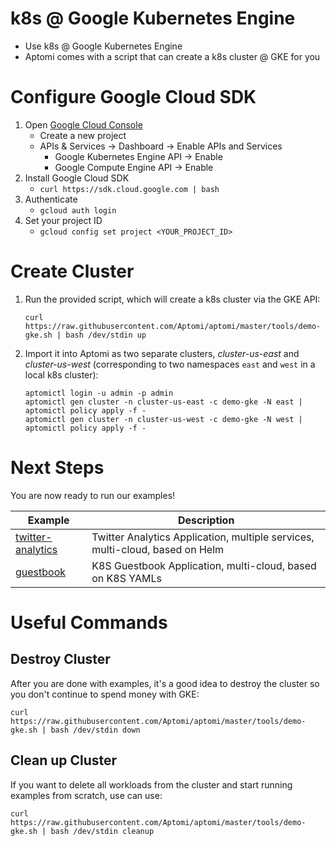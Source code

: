 # k8s @ Google Kubernetes Engine
* Use k8s @ Google Kubernetes Engine
* Aptomi comes with a script that can create a k8s cluster @ GKE for you

# Configure Google Cloud SDK
1. Open [Google Cloud Console](https://console.cloud.google.com/)
    * Create a new project
    * APIs & Services -> Dashboard -> Enable APIs and Services
        * Google Kubernetes Engine API -> Enable
        * Google Compute Engine API -> Enable
1. Install Google Cloud SDK
    * ```curl https://sdk.cloud.google.com | bash```
1. Authenticate
    * ```gcloud auth login```
1. Set your project ID
    * ```gcloud config set project <YOUR_PROJECT_ID>```
    
# Create Cluster
1. Run the provided script, which will create a k8s cluster via the GKE API:
    ```
    curl https://raw.githubusercontent.com/Aptomi/aptomi/master/tools/demo-gke.sh | bash /dev/stdin up
    ```
      
2. Import it into Aptomi as two separate clusters, *cluster-us-east* and *cluster-us-west* (corresponding to two namespaces `east` and `west` in a local k8s cluster):
    ```
    aptomictl login -u admin -p admin
    aptomictl gen cluster -n cluster-us-east -c demo-gke -N east | aptomictl policy apply -f -
    aptomictl gen cluster -n cluster-us-west -c demo-gke -N west | aptomictl policy apply -f -
    ```

# Next Steps
You are now ready to run our examples!

Example    | Description
-----------|------------
[twitter-analytics](../examples/twitter-analytics) | Twitter Analytics Application, multiple services, multi-cloud, based on Helm
[guestbook](../examples/guestbook) | K8S Guestbook Application, multi-cloud, based on K8S YAMLs

# Useful Commands

## Destroy Cluster
After you are done with examples, it's a good idea to destroy the cluster so you don't continue to spend money with GKE: 
```
curl https://raw.githubusercontent.com/Aptomi/aptomi/master/tools/demo-gke.sh | bash /dev/stdin down
```  

## Clean up Cluster
If you want to delete all workloads from the cluster and start running examples from scratch, use can use:
```
curl https://raw.githubusercontent.com/Aptomi/aptomi/master/tools/demo-gke.sh | bash /dev/stdin cleanup
```
